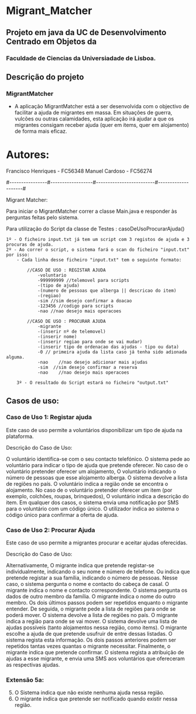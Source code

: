 # Migrant_Matcher

## Projeto em java da UC de Desenvolvimento Centrado em Objetos da 
### Faculdade de Ciencias da Universiadade de Lisboa.

## Descrição do projeto

### MigrantMatcher
- A aplicação MigrantMatcher está a ser desenvolvida com o objectivo de facilitar a ajuda de migrantes em massa. Em situações de guerra, vulcões ou outras calamidades, esta aplicação irá ajudar a que os migrantes consigam receber ajuda (quer em items, quer em alojamento) de forma mais eficaz.


# Autores:

Francisco Henriques - FC56348
Manuel Cardoso - FC56274

#----------------#------------------#-------------------------#--------------------#

Migrant Matcher:

Para iniciar o MigrantMatcher correr a classe Main.java e responder às perguntas feitas pelo sistema.

Para utilização do Script da classe de Testes : casoDeUsoProcurarAjuda() 

	1º - O ficheiro input.txt já tem um script com 3 registos de ajuda e 3 procuras de ajuda.
	2º - Ao correr o script, o sistema fará o scan do ficheiro "input.txt" por isso:
		- Cada linha desse ficheiro "input.txt" tem o seguinte formato:
			
			//CASO DE USO : REGISTAR AJUDA
				-voluntario
				-999999999 //telemovel para scripts
				-(tipo de ajuda)
				-(numero de pessoas que alberga || descricao do item)
				-(regiao)
				-sim //sim desejo confirmar a doacao
				-123456 //codigo para scripts
				-nao //nao desejo mais operacoes

			//CASO DE USO : PROCURAR AJUDA
				-migrante
				-(inserir nº de telemovel)
				-(inserir nome)
				-(inserir regiao para onde se vai mudar)
				-(inserir tipo de ordenacao das ajudas - tipo ou data)
				-0 // primeira ajuda da lista caso já tenha sido adionada alguma.
				-nao	//nao desejo adicionar mais ajudas
				-sim  //sim desejo confirmar a reserva
				-nao	//nao desejo mais operacoes	
        
        3º - O resultado do Script estará no ficheiro "output.txt"
	
	

## Casos de uso:

### Caso de Uso 1: Registar ajuda
Este caso de uso permite a voluntários disponibilizar um tipo de ajuda na plataforma.

Descrição do Caso de Uso:

O voluntário identifica-se com o seu contacto telefónico.
O sistema pede ao voluntário para indicar o tipo de ajuda que pretende oferecer.
No caso de o voluntário pretender oferecer um alojamento,
O voluntário indicando o número de pessoas que esse alojamento alberga.
O sistema devolve a lista de regiões no país.
O voluntário indica a região onde se encontra o alojamento.
No caso de o voluntário pretender oferecer um item (por exemplo, colchões, roupas, brinquedos),
O voluntário indica a descrição do item.
Em qualquer dos casos, o sistema envia uma notificação por SMS para o voluntário com um código único.
O utilizador indica ao sistema o código único para confirmar a oferta de ajuda.


### Caso de Uso 2: Procurar Ajuda
Este caso de uso permite a migrantes procurar e aceitar ajudas oferecidas.

Descrição do Caso de Uso:

Alternativamente,
O migrante indica que pretende registar-se individualmente, indicando o seu nome e número de telefone. 
Ou indica que pretende registar a sua família, indicando o número de pessoas.
Nesse caso, o sistema pergunta o nome e contacto do cabeça de casal.
O migrante indica o nome e contacto correspondente.
O sistema pergunta os dados de outro membro da família.
O migrante indica o nome do outro membro.
Os dois últimos passos podem ser repetidos enquanto o migrante entender.
De seguida, o migrante pede a lista de regiões para onde se poderá mover.
O sistema devolve a lista de regiões no país.
O migrante indica a região para onde se vai mover.
O sistema devolve uma lista de ajudas possíveis (tanto alojamentos nessa região, como items).
O migrante escolhe a ajuda de que pretende usufruir de entre dessas listadas.
O sistema regista esta informação.
Os dois passos anteriores podem ser repetidos tantas vezes quantas o migrante necessitar.
Finalmente, o migrante indica que pretende confirmar.
O sistema regista a atribuição de ajudas a esse migrante, e envia uma SMS aos voluntários que ofereceram as respectivas ajudas.

### Extensão 5a:

5. O Sistema indica que não existe nenhuma ajuda nessa região.
6. O migrante indica que pretende ser notificado quando existir nessa região.



